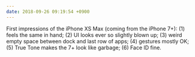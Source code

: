 ```yaml
---
date: 2018-09-26 09:19:54 +0900
---
```

First impressions of the iPhone XS Max (coming from the iPhone 7+): (1) feels the same in hand; (2) UI looks ever so slightly blown up; (3) weird empty space between dock and last row of apps; (4) gestures mostly OK; (5) True Tone makes the 7+ look like garbage; (6) Face ID fine.
